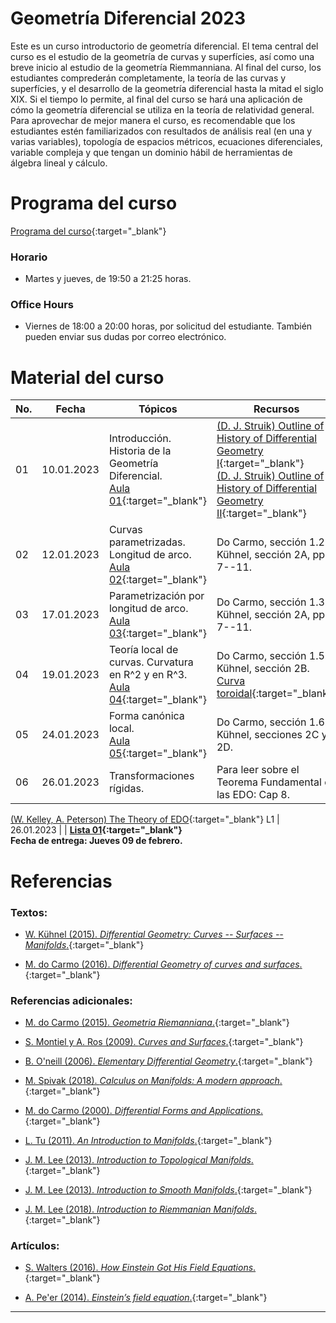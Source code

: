 # Geometría Diferencial 2023

Este es un curso introductorio de geometría diferencial. El tema central del curso es el estudio de la geometría de curvas y superfícies, así como una breve inicio al estudio de la geometría Riemmanniana. Al final del curso, los estudiantes comprederán completamente, la teoría de las curvas y superfícies, y el desarrollo de la geometría diferencial hasta la mitad el siglo XIX. Si el tiempo lo permite, al final del curso se hará una aplicación de cómo la geometría diferencial se utiliza en la teoría de relatividad general. Para aprovechar de mejor manera el curso, es recomendable que los estudiantes estén familiarizados con resultados de análisis real (en una y varias variables), topología de espacios métricos, ecuaciones diferenciales, variable compleja y que tengan un dominio hábil de herramientas de álgebra lineal y cálculo.

# Programa del curso
<div id='id-programa'/>

[Programa del curso](programa/Programa-gd2023.pdf){:target="_blank"}

### Horario
<div id='id-horario'/>

* Martes y jueves, de 19:50 a 21:25 horas.

### Office Hours
<div id='id-office'/>

* Viernes de 18:00 a 20:00 horas, por solicitud del estudiante. También pueden enviar sus dudas por correo electrónico.


# Material del curso
<div id='id-material'/>

  **No.**  | **Fecha**    | **Tópicos**                                                                    | **Recursos**
  -------- | ------------ | ------------------------------------------------------------------------------ |  -------------------------------------
  01       | 10.01.2023   | Introducción. Historia de la Geometría Diferencial. <br/> [Aula 01](aulas/Aula01.pdf){:target="_blank"} | [(D. J. Struik) Outline of History of Differential Geometry I](lectures/struik1933_I.pdf){:target="_blank"} <br/> [(D. J. Struik) Outline of History of Differential Geometry II](lectures/struik1933_II.pdf){:target="_blank"}
  02       | 12.01.2023   | Curvas parametrizadas. Longitud de arco. <br/> [Aula 02](aulas/Aula02.pdf){:target="_blank"} | Do Carmo, sección 1.2. <br/> Kühnel, sección 2A, pp. 7--11.
  03       | 17.01.2023   | Parametrización por longitud de arco. [Aula 03](aulas/Aula03.pdf){:target="_blank"} | Do Carmo, sección 1.3. <br/> Kühnel, sección 2A, pp. 7--11.
  04       | 19.01.2023   | Teoría local de curvas. Curvatura en R^2 y en R^3. [Aula 04](aulas/Aula04.pdf){:target="_blank"} | Do Carmo, sección 1.5. Kühnel, sección 2B. <br/> [Curva toroidal](otros/toroidal_curve.ggb){:target="_blank"}
  05       | 24.01.2023   | Forma canónica local. <br/> [Aula 05](aulas/Aula05.pdf){:target="_blank"} | Do Carmo, sección 1.6. <br/> Kühnel, secciones 2C y 2D.
  06       | 26.01.2023   | Transformaciones rígidas. <br/>  | Para leer sobre el Teorema Fundamental de las EDO: Cap 8. <br/>
[(W. Kelley, A. Peterson) The Theory of EDO](http://library.lol/main/6CC3B361D2F1430322DE2E6379262779){:target="_blank"}
  L1       | 26.01.2023   |     | **[Lista 01](listas/lista01.pdf){:target="_blank"}** <br/> **Fecha de entrega: Jueves 09 de febrero.**

  
  
# Referencias
<div id='id-ref'/>

### Textos:

* [W. Kühnel (2015). *Differential Geometry: Curves -- Surfaces -- Manifolds*.](http://library.lol/main/53E1F3479CBDF2FB78ADDD478E32BB89){:target="_blank"}

* [M. do Carmo (2016). *Differential Geometry of curves and surfaces*.](http://library.lol/main/31E323C7F16E529A2B0B9355A2FE3E31){:target="_blank"}

### Referencias adicionales:

* [M. do Carmo (2015). *Geometria Riemanniana*.](http://library.lol/main/5AF1D617DE1FD78BFCC893F386EF19D7){:target="_blank"}

* [S. Montiel y A. Ros (2009). *Curves and Surfaces*.](http://library.lol/main/0A4400CD07A838BD0667C39248A378CF){:target="_blank"}

* [B. O'neill (2006). *Elementary Differential Geometry*.](http://library.lol/main/28060EF7E136181D96ED01F7A5A05E5D){:target="_blank"}

* [M. Spivak (2018). *Calculus on Manifolds: A modern approach*.](http://library.lol/main/EA5FD5AEB32C27C227649EB88448DAC1){:target="_blank"}

* [M. do Carmo (2000). *Differential Forms and Applications*.](http://library.lol/main/CE7E2584D231805DB923859930650BCF){:target="_blank"}

* [L. Tu (2011). *An Introduction to Manifolds*.](http://library.lol/main/67E1DE09798BBB7A9EC6CB30F67FA582){:target="_blank"}

* [J. M. Lee (2013). *Introduction to Topological Manifolds*.](http://library.lol/main/E1C4A1720315F49A2BA40F5C9C959430){:target="_blank"}

* [J. M. Lee (2013). *Introduction to Smooth Manifolds*.](http://library.lol/main/00D8D81EDF732351D00BF90D16231216){:target="_blank"}

* [J. M. Lee (2018). *Introduction to Riemmanian Manifolds*.](http://library.lol/main/FDE4E270BF68DEA8EC92CCD1D739FBED){:target="_blank"}

### Artículos:

* [S. Walters (2016). *How Einstein Got His Field Equations*.](https://arxiv.org/pdf/1608.05752.pdf){:target="_blank"}

* [A. Pe'er (2014). *Einstein’s field equation*.](http://www.physics.ucc.ie/apeer/PY4112/Einstein.pdf){:target="_blank"}

---
